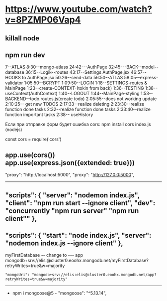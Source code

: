 # https://www.youtube.com/watch?v=8PZMP06Vap4

## killall node
## npm run dev

7--ATLAS
8:30--mongo-atlass
24:42---AuthPage
32:45---BACK--model--database
36:15--Logik--routes
43:17--Settings AuthPage.jsx
46:57--HOOKS to AuthPage.jsx
50.26--send-data
56:50--ATLAS
58:05--express-validator
1:05:50--BCRYPT
1:09:50--LOGIN
1:18--SETTINGS-routes & MainPage
1:23--create-CONTEXT-(tokin from back)
1:36--TESTING
1:38--useContext(AuthContext)
1:40--LOGOUT
1:44--MainPage-styling
1:53--BACKEND--todo.routes.js(create todo)
2:05:55--does not working update 
2:10:25-- get new TODOS
2:17:33--realize deleting
2:23:30--realize function done tasks
2:32--realize function done tasks
2:33:40--realize function important tasks
2:38-- useHistory



Если при отправкe форм будет ошибка cors:
npm install cors
index.js (nodejs)

const cors = require('cors')

app.use(cors())
app.use(express.json({extended: true}))
--------------------------------
  "proxy": "http://localhost:5000",
  "proxy": "http://127.0.0:5000",

-------------------------
  "scripts": {
    "server": "nodemon index.js",
    "client": "npm run start --ignore client",
    "dev": "concurrently \"npm run server\" \"npm run client\""
  },
-------------------------
  "scripts": {
    "start": "node index.js",
    "server": "nodemon index.js --ignore client"
    },
------------------------------

myFirstDatabase  -- change to ---  app
mongodb+srv://elis:<password>@cluster0.eoohx.mongodb.net/myFirstDatabase?retryWrites=true&w=majority

    "mongoUri": "mongodb+srv://elis:elis@cluster0.eoohx.mongodb.net/app?retryWrites=true&w=majority"


--------------------------

  - npm i mongoose@5  -  "mongoose": "^5.13.14",
